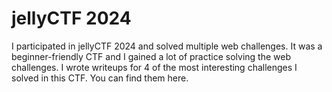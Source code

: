 # jellyCTF 2024
I participated in jellyCTF 2024 and solved multiple web challenges. It was a beginner-friendly CTF and I gained a lot of practice solving the web challenges. I wrote writeups for 4 of the most interesting challenges I solved in this CTF. You can find them here.
